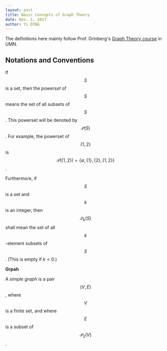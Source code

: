 ```yaml
--- 
layout: post
title: Basic Concepts of Graph Theory
date: Nov. 1, 2017
author: Yi DING
---
```

[comment]: # (Some basic facts about graph theory)

The definitions here mainly follow Prof. Grinberg's [Graph Theory course](http://www-users.math.umn.edu/~dgrinber/5707s17/) in UMN. 

##  Notations and Conventions
If $$S$$ is a set, then the *powerset* of $$S$$ means the set of all subsets of $$S$$. This
powerset will be denoted by $$\mathcal P (S)$$. For example, the powerset of $$\{1, 2\}$$ is
$$\mathcal P(\{1, 2\}) = \{\emptyset, \{1\} , \{2\} , \{1, 2\}\}$$.

Furthermore, if $$S$$ is a set and $$k$$ is an integer, then $$\mathcal P_k (S)$$ shall mean the set of all $$k$$-element subsets of $$S$$. (This is empty if $k < 0$.)

**Grpah**

A *simple graph* is a pair $$(V, E)$$, where $$V$$ is a finite set, and where $$E$$ is a subset of $$\mathcal P_2(V)$$.

